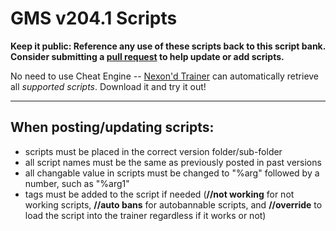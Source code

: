# GMS v204.1 Scripts

**Keep it public: Reference any use of these scripts back to this script bank. Consider submitting a [pull request](https://github.com/md35-gk/GMS-Script-Bank/compare) to help update or add scripts.**

No need to use Cheat Engine -- [Nexon'd Trainer](https://github.com/md35-gk/Nexond-Trainer) can automatically retrieve all *supported scripts*. Download it and try it out!

-----

## When posting/updating scripts:
- scripts must be placed in the correct version folder/sub-folder
- all script names must be the same as previously posted in past versions
- all changable value in scripts must be changed to "%arg" followed by a number, such as "%arg1"
- tags must be added to the script if needed (**//not working** for not working scripts, **//auto bans** for autobannable scripts, and **//override** to load the script into the trainer regardless if it works or not)
